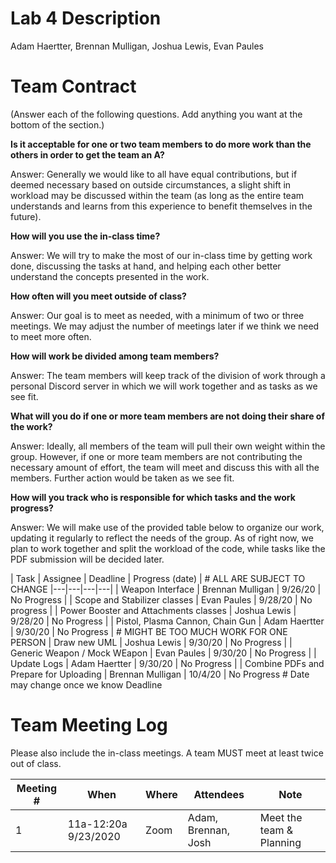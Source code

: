 # Lab 4 Description

Adam Haertter, Brennan Mulligan, Joshua Lewis, Evan Paules

# Team Contract

(Answer each of the following questions. Add anything you want at the bottom of
the section.)

**Is it acceptable for one or two team members to do more work than the others
in order to get the team an A?**

Answer: Generally we would like to all have equal contributions, but if deemed 
necessary based on outside circumstances, a slight shift in workload may be 
discussed within the team (as long as the entire team understands and learns 
from this experience to benefit themselves in the future).

**How will you use the in-class time?**

Answer: We will try to make the most of our in-class time by getting work done,
discussing the tasks at hand, and helping each other better understand the 
concepts presented in the work.

**How often will you meet outside of class?**

Answer: Our goal is to meet as needed, with a minimum of two or three meetings.
We may adjust the number of meetings later if we think we need to meet more often.

**How will work be divided among team members?**

Answer: The team members will keep track of the division of work through a 
personal Discord server in which we will work together and as tasks as we see fit.

**What will you do if one or more team members are not doing their share of the work?**

Answer: Ideally, all members of the team will pull their own weight within the group.
However, if one or more team members are not contributing the necessary amount of effort, the
team will meet and discuss this with all the members. Further action would be taken as we see fit.

**How will you track who is responsible for which tasks and the work progress?**

Answer: We will make use of the provided table below to organize our work, updating it
regularly to reflect the needs of the group. As of right now, we plan to work together and
split the workload of the code, while tasks like the PDF submission will be decided later.

| Task | Assignee | Deadline | Progress (date) | # ALL ARE SUBJECT TO CHANGE
|---|---|---|---|
| Weapon Interface | Brennan Mulligan | 9/26/20 | No Progress |
| Scope and Stabilizer classes | Evan Paules | 9/28/20 | No progress |
| Power Booster and Attachments classes | Joshua Lewis | 9/28/20 | No Progress |
| Pistol, Plasma Cannon, Chain Gun | Adam Haertter | 9/30/20 | No Progress | # MIGHT BE TOO MUCH WORK FOR ONE PERSON
| Draw new UML | Joshua Lewis | 9/30/20 | No Progress |
| Generic Weapon / Mock WEapon | Evan Paules | 9/30/20 | No Progress |
| Update Logs | Adam Haertter | 9/30/20 | No Progress |
| Combine PDFs and Prepare for Uploading | Brennan Mulligan | 10/4/20 | No Progress # Date may change once we know Deadline

 
# Team Meeting Log

Please also include the in-class meetings. A team MUST meet at least twice out
of class.

| Meeting # | When | Where | Attendees | Note |
|---|---|---|---|---|
| 1 | 11a-12:20a 9/23/2020 | Zoom | Adam, Brennan, Josh | Meet the team & Planning |
